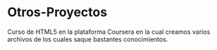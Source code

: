 # Otros-Proyectos
Curso de HTML5 en la plataforma Coursera en la cual creamos varios archivos de los cuales saque bastantes conocimientos.

